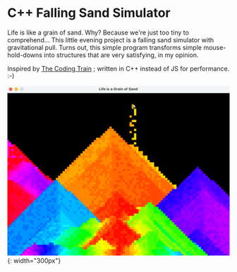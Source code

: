 # C++ Falling Sand Simulator
Life is like a grain of sand. Why? Because we're just too tiny to comprehend... This little evening project is a falling sand simulator with gravitational pull. 
Turns out, this simple program transforms simple mouse-hold-downs into structures that are very satisfying, in my opinion.

Inspired by [The Coding Train](https://www.youtube.com/watch?v=L4u7Zy_b868) ; written in C++ instead of JS for performance. :-)

![little screenshot](demo.png){: width="300px"}


